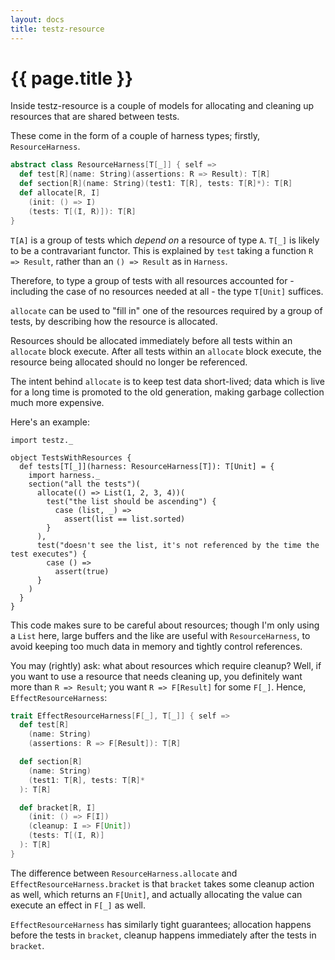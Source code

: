 ```yaml
---
layout: docs
title: testz-resource
---
```


# {{ page.title }}

Inside testz-resource is a couple of models for allocating and cleaning up resources
that are shared between tests.

These come in the form of a couple of harness types; firstly, `ResourceHarness`.

```scala
abstract class ResourceHarness[T[_]] { self =>
  def test[R](name: String)(assertions: R => Result): T[R]
  def section[R](name: String)(test1: T[R], tests: T[R]*): T[R]
  def allocate[R, I]
    (init: () => I)
    (tests: T[(I, R)]): T[R]
}
```

`T[A]` is a group of tests which *depend on* a resource of type `A`.
`T[_]` is likely to be a contravariant functor.
This is explained by `test` taking a function `R => Result`, rather than an
`() => Result` as in `Harness`.

Therefore, to type a group of tests with all resources accounted for -
including the case of no resources needed at all - the type `T[Unit]` suffices.

`allocate` can be used to "fill in" one of the resources required by
a group of tests, by describing how the resource is allocated.

Resources should be allocated immediately before all tests within an `allocate` block
execute. After all tests within an `allocate` block execute, the resource being
allocated should no longer be referenced.

The intent behind `allocate` is to keep test data short-lived; data which
is live for a long time is promoted to the old generation, making garbage collection
much more expensive.

Here's an example:

```tut:book
import testz._

object TestsWithResources {
  def tests[T[_]](harness: ResourceHarness[T]): T[Unit] = {
    import harness._
    section("all the tests")(
      allocate(() => List(1, 2, 3, 4))(
        test("the list should be ascending") {
          case (list, _) =>
            assert(list == list.sorted)
        }
      ),
      test("doesn't see the list, it's not referenced by the time the test executes") {
        case () =>
          assert(true)
      }
    )
  }
}
```

This code makes sure to be careful about resources; though I'm only using a `List`
here, large buffers and the like are useful with `ResourceHarness`, to avoid keeping
too much data in memory and tightly control references.

You may (rightly) ask: what about resources which require cleanup?
Well, if you want to use a resource that needs cleaning up, you definitely want more
than `R => Result`; you want `R => F[Result]` for some `F[_]`. Hence,
`EffectResourceHarness`:

```scala
trait EffectResourceHarness[F[_], T[_]] { self =>
  def test[R]
    (name: String)
    (assertions: R => F[Result]): T[R]

  def section[R]
    (name: String)
    (test1: T[R], tests: T[R]*
  ): T[R]

  def bracket[R, I]
    (init: () => F[I])
    (cleanup: I => F[Unit])
    (tests: T[(I, R)]
  ): T[R]
}
```

The difference between `ResourceHarness.allocate` and `EffectResourceHarness.bracket`
is that `bracket` takes some cleanup action as well, which returns an `F[Unit]`, and
actually allocating the value can execute an effect in `F[_]` as well.

`EffectResourceHarness` has similarly tight guarantees; allocation happens before
the tests in `bracket`, cleanup happens immediately after the tests in `bracket`.

